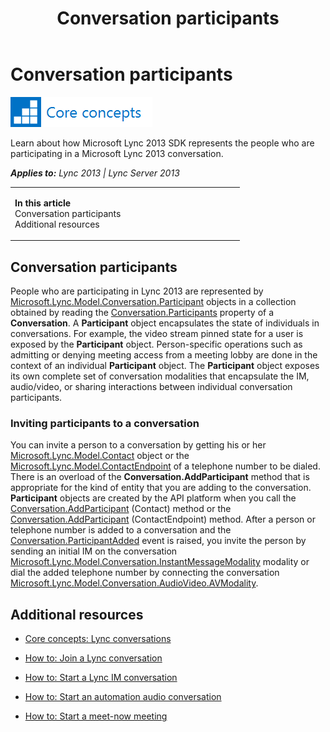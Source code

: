 ﻿---
title: Conversation participants
TOCTitle: Conversation participants
ms:assetid: a06cc993-fe0a-4ae5-8e35-b35a3ae4bb37
ms:mtpsurl: https://msdn.microsoft.com/en-us/library/JJ933151(v=office.15)
ms:contentKeyID: 50877290
ms.date: 07/24/2014
mtps_version: v=office.15
---

# Conversation participants

![Core concepts](images/JJ933133.mod_icon_CoreConcepts_long(Office.15).png "Core concepts")

Learn about how Microsoft Lync 2013 SDK represents the people who are participating in a Microsoft Lync 2013 conversation.


_**Applies to:** Lync 2013 | Lync Server 2013_

<table>
<colgroup>
<col style="width: 50%" />
<col style="width: 50%" />
</colgroup>
<tbody>
<tr class="odd">
<td><p><strong>In this article</strong><br />
Conversation participants<br />
Additional resources</p></td>
<td><p></p>
<p></p></td>
</tr>
</tbody>
</table>


## Conversation participants

People who are participating in Lync 2013 are represented by [Microsoft.Lync.Model.Conversation.Participant](participant-class-microsoft-lync-model-conversation_2.md) objects in a collection obtained by reading the [Conversation.Participants](conversation-participants-property-microsoft-lync-model-conversation_2.md) property of a **Conversation**. A **Participant** object encapsulates the state of individuals in conversations. For example, the video stream pinned state for a user is exposed by the **Participant** object. Person-specific operations such as admitting or denying meeting access from a meeting lobby are done in the context of an individual **Participant** object. The **Participant** object exposes its own complete set of conversation modalities that encapsulate the IM, audio/video, or sharing interactions between individual conversation participants.

### Inviting participants to a conversation

You can invite a person to a conversation by getting his or her [Microsoft.Lync.Model.Contact](contact-class-microsoft-lync-model_2.md) object or the [Microsoft.Lync.Model.ContactEndpoint](contactendpoint-class-microsoft-lync-model_2.md) of a telephone number to be dialed. There is an overload of the **Conversation.AddParticipant** method that is appropriate for the kind of entity that you are adding to the conversation. **Participant** objects are created by the API platform when you call the [Conversation.AddParticipant](conversation-addparticipant-method-microsoft-lync-model-conversation_2.md) (Contact) method or the [Conversation.AddParticipant](conversation-addparticipant-method-microsoft-lync-model-conversation_2.md) (ContactEndpoint) method. After a person or telephone number is added to a conversation and the [Conversation.ParticipantAdded](conversation-participantadded-event-microsoft-lync-model-conversation_2.md) event is raised, you invite the person by sending an initial IM on the conversation [Microsoft.Lync.Model.Conversation.InstantMessageModality](instantmessagemodality-class-microsoft-lync-model-conversation_2.md) modality or dial the added telephone number by connecting the conversation [Microsoft.Lync.Model.Conversation.AudioVideo.AVModality](avmodality-class-microsoft-lync-model-conversation-audiovideo_2.md).

## Additional resources

  - [Core concepts: Lync conversations](core-concepts-lync-conversations.md)

  - [How to: Join a Lync conversation](how-to-join-a-lync-conversation.md)

  - [How to: Start a Lync IM conversation](how-to-start-a-lync-im-conversation.md)

  - [How to: Start an automation audio conversation](how-to-start-an-automation-audio-conversation.md)

  - [How to: Start a meet-now meeting](how-to-start-a-meet-now-meeting.md)

